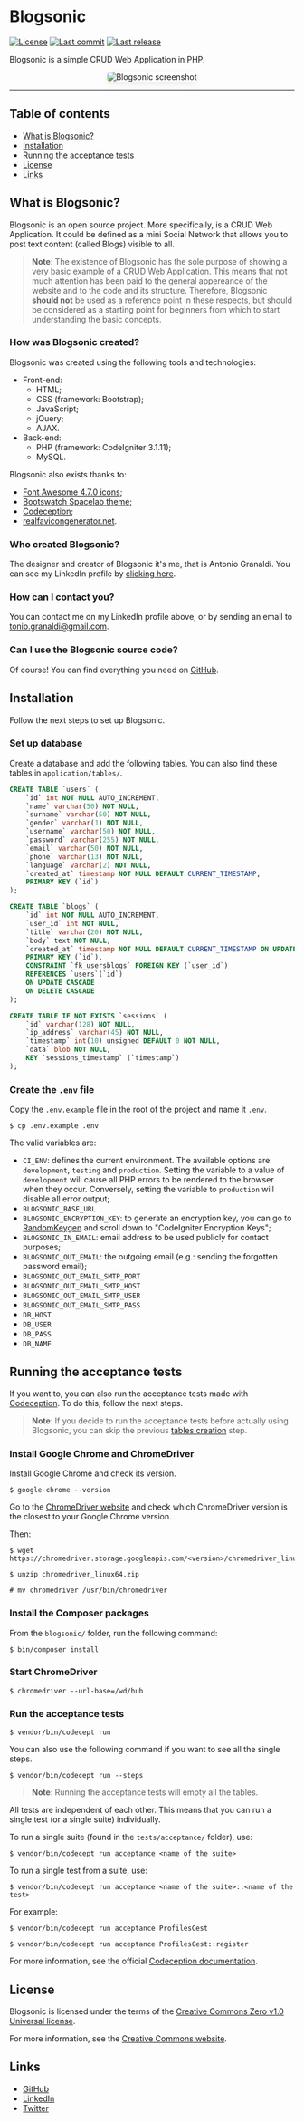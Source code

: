 # Blogsonic

<p>
	<a href="https://github.com/antogno/blogsonic/blob/master/LICENSE"><img src="https://img.shields.io/github/license/antogno/blogsonic" alt="License"></a>
	<a href="https://github.com/antogno/blogsonic/commits"><img src="https://img.shields.io/github/last-commit/antogno/blogsonic" alt="Last commit"></a>
	<a href="https://github.com/antogno/blogsonic/releases/latest"><img src="https://img.shields.io/github/v/tag/antogno/blogsonic?label=last%20release" alt="Last release"></a>
</p>

Blogsonic is a simple CRUD Web Application in PHP.

<p align="center">
	<img alt="Blogsonic screenshot" src="https://raw.githubusercontent.com/antogno/blogsonic/master/public/img/blogsonic-screenshot.png" style="border-radius: 5px; box-shadow: rgba(0, 0, 0, 0.09) 0 3px 12px;">
</p>

---

## Table of contents

- [What is Blogsonic?](#what-is-blogsonic)
- [Installation](#installation)
- [Running the acceptance tests](#running-the-acceptance-tests)
- [License](#license)
- [Links](#links)

## What is Blogsonic?

Blogsonic is an open source project. More specifically, is a CRUD Web Application. It could be defined as a mini Social Network that allows you to post text content (called Blogs) visible to all.

> **Note**: The existence of Blogsonic has the sole purpose of showing a very basic example of a CRUD Web Application. This means that not much attention has been paid to the general appereance of the website and to the code and its structure. Therefore, Blogsonic **should not** be used as a reference point in these respects, but should be considered as a starting point for beginners from which to start understanding the basic concepts.

### How was Blogsonic created?

Blogsonic was created using the following tools and technologies:

- Front-end:
  - HTML;
  - CSS (framework: Bootstrap);
  - JavaScript;
  - jQuery;
  - AJAX.
- Back-end:
  - PHP (framework: CodeIgniter 3.1.11);
  - MySQL.

Blogsonic also exists thanks to:

- [Font Awesome 4.7.0 icons][1];
- [Bootswatch Spacelab theme][2];
- [Codeception][3];
- [realfavicongenerator.net][4].

### Who created Blogsonic?

The designer and creator of Blogsonic it's me, that is Antonio Granaldi. You can see my LinkedIn profile by [clicking here][5].

### How can I contact you?

You can contact me on my LinkedIn profile above, or by sending an email to [tonio.granaldi@gmail.com](mailto:tonio.granaldi@gmail.com).

### Can I use the Blogsonic source code?

Of course! You can find everything you need on [GitHub][6].

## Installation

Follow the next steps to set up Blogsonic.

### Set up database

Create a database and add the following tables. You can also find these tables in `application/tables/`.

```sql
CREATE TABLE `users` (
	`id` int NOT NULL AUTO_INCREMENT,
	`name` varchar(50) NOT NULL,
	`surname` varchar(50) NOT NULL,
	`gender` varchar(1) NOT NULL,
	`username` varchar(50) NOT NULL,
	`password` varchar(255) NOT NULL,
	`email` varchar(50) NOT NULL,
	`phone` varchar(13) NOT NULL,
	`language` varchar(2) NOT NULL,
	`created_at` timestamp NOT NULL DEFAULT CURRENT_TIMESTAMP,
	PRIMARY KEY (`id`)
);
```

```sql
CREATE TABLE `blogs` (
	`id` int NOT NULL AUTO_INCREMENT,
	`user_id` int NOT NULL,
	`title` varchar(20) NOT NULL,
	`body` text NOT NULL,
	`created_at` timestamp NOT NULL DEFAULT CURRENT_TIMESTAMP ON UPDATE CURRENT_TIMESTAMP,
	PRIMARY KEY (`id`),
	CONSTRAINT `fk_usersblogs` FOREIGN KEY (`user_id`)
	REFERENCES `users`(`id`)
	ON UPDATE CASCADE
	ON DELETE CASCADE
);
```

```sql
CREATE TABLE IF NOT EXISTS `sessions` (
	`id` varchar(128) NOT NULL,
	`ip_address` varchar(45) NOT NULL,
	`timestamp` int(10) unsigned DEFAULT 0 NOT NULL,
	`data` blob NOT NULL,
	KEY `sessions_timestamp` (`timestamp`)
);
```

### Create the `.env` file

Copy the `.env.example` file in the root of the project and name it `.env`.

```console
$ cp .env.example .env
```

The valid variables are:

- `CI_ENV`: defines the current environment. The available options are: `development`, `testing` and `production`. Setting the variable to a value of `development` will cause all PHP errors to be rendered to the browser when they occur. Conversely, setting the variable to `production` will disable all error output;
- `BLOGSONIC_BASE_URL`
- `BLOGSONIC_ENCRYPTION_KEY`: to generate an encryption key, you can go to [RandomKeygen][7] and scroll down to "CodeIgniter Encryption Keys";
- `BLOGSONIC_IN_EMAIL`: email address to be used publicly for contact purposes;
- `BLOGSONIC_OUT_EMAIL`: the outgoing email (e.g.: sending the forgotten password email);
- `BLOGSONIC_OUT_EMAIL_SMTP_PORT`
- `BLOGSONIC_OUT_EMAIL_SMTP_HOST`
- `BLOGSONIC_OUT_EMAIL_SMTP_USER`
- `BLOGSONIC_OUT_EMAIL_SMTP_PASS`
- `DB_HOST`
- `DB_USER`
- `DB_PASS`
- `DB_NAME`

## Running the acceptance tests

If you want to, you can also run the acceptance tests made with [Codeception][3]. To do this, follow the next steps.

> **Note**: If you decide to run the acceptance tests before actually using Blogsonic, you can skip the previous [tables creation](#set-up-database) step.

### Install Google Chrome and ChromeDriver

Install Google Chrome and check its version.

```console
$ google-chrome --version
```

Go to the [ChromeDriver website][9] and check which ChromeDriver version is the closest to your Google Chrome version.

Then:

```console
$ wget https://chromedriver.storage.googleapis.com/<version>/chromedriver_linux64.zip
```

```console
$ unzip chromedriver_linux64.zip
```

```console
# mv chromedriver /usr/bin/chromedriver
```

### Install the Composer packages

From the `blogsonic/` folder, run the following command:

```console
$ bin/composer install
```

### Start ChromeDriver

```console
$ chromedriver --url-base=/wd/hub
```

### Run the acceptance tests

```console
$ vendor/bin/codecept run
```

You can also use the following command if you want to see all the single steps.

```console
$ vendor/bin/codecept run --steps
```

> **Note**: Running the acceptance tests will empty all the tables.

All tests are independent of each other. This means that you can run a single test (or a single suite) individually.

To run a single suite (found in the `tests/acceptance/` folder), use:

```console
$ vendor/bin/codecept run acceptance <name of the suite>
```

To run a single test from a suite, use:

```console
$ vendor/bin/codecept run acceptance <name of the suite>::<name of the test>
```

For example:

```console
$ vendor/bin/codecept run acceptance ProfilesCest
```

```console
$ vendor/bin/codecept run acceptance ProfilesCest::register
```

For more information, see the official [Codeception documentation][10].

## License

Blogsonic is licensed under the terms of the [Creative Commons Zero v1.0 Universal license][11].

For more information, see the [Creative Commons website][12].

## Links

- [GitHub][6]
- [LinkedIn][5]
- [Twitter][13]

[1]: https://fontawesome.com/v4.7/ "Font Awesome - The iconic font and CSS toolkit"
[2]: https://bootswatch.com/spacelab/ "Bootswatch - Free themes for Bootstrap"
[3]: https://codeception.com/ "Codeception - PHP testing framework"
[4]: https://realfavicongenerator.net/ "Favicon Generator"
[5]: https://www.linkedin.com/in/antonio-granaldi/ "Antonio Granaldi - Linkedin"
[6]: https://github.com/antogno/blogsonic "Blogsonic - GitHub"
[7]: https://randomkeygen.com/#ci_key "RandomKeygen"
[8]: https://myaccount.google.com/lesssecureapps "Less secure apps - Google Accounts"
[9]: https://chromedriver.chromium.org/downloads "ChromeDriver - WebDriver for Chrome"
[10]: https://codeception.com/docs/modules/Db "Documentation - Codeception"
[11]: https://github.com/antogno/blogsonic/blob/master/LICENSE "License"
[12]: https://creativecommons.org/publicdomain/zero/1.0/ "Creative Commons"
[13]: https://twitter.com/AGranaldi "AGranaldi - Twitter"
